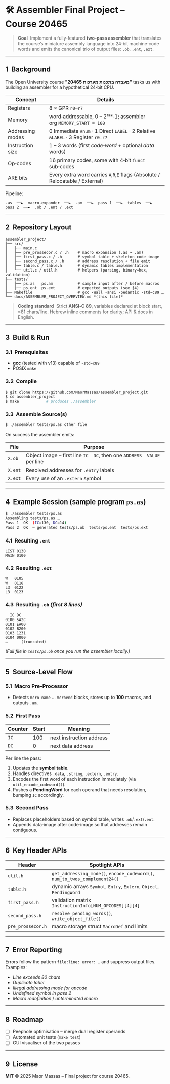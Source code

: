# 🛠️ Assembler Final Project – Course 20465

> **Goal**  Implement a fully‑featured **two‑pass assembler** that translates the course’s miniature assembly language into 24‑bit machine‑code words and emits the canonical trio of output files: **`.ob`**, **`.ent`**, **`.ext`**.

---

## 1  Background

The Open University course **"מעבדה בתכנות מערכות 20465"** tasks us with building an assembler for a hypothetical 24‑bit CPU.

| Concept          | Details                                                                          |
| ---------------- | -------------------------------------------------------------------------------- |
| Registers        | 8 × GPR `r0–r7`                                                                  |
| Memory           | word‑addressable, 0 – 2¹²²‑1; assembler org `MEMORY_START = 100`                 |
| Addressing modes | 0 Immediate `#num` · 1 Direct `LABEL` · 2 Relative `&LABEL` · 3 Register `r0–r7` |
| Instruction size | 1 – 3 words (first *code‑word* + optional *data* words)                          |
| Op‑codes         | 16 primary codes, some with 4‑bit `funct` sub‑codes                              |
| ARE bits         | Every extra word carries `A`,`R`,`E` flags (Absolute / Relocatable / External)   |

Pipeline:

```
.as  ──►  macro‑expander  ──►  .am  ──►  pass 1  ──►  tables  ──►  pass 2  ──►  .ob / .ent / .ext
```

---

## 2  Repository Layout

```
assembler_project/
├── src/
│   ├── main.c
│   ├── pre_prossecor.c / .h    # macro expansion (.as → .am)
│   ├── first_pass.c / .h       # symbol table + skeleton code image
│   ├── second_pass.c / .h      # address resolution + file emit
│   ├── table.c / table.h       # dynamic tables implementation
│   └── util.c / util.h         # helpers (parsing, binary↔hex, validation)
├── tests/
│   ├── ps.as   ps.am           # sample input after / before macros
│   ├── ps.ent  ps.ext          # expected outputs (see §4)
├── Makefile                    # gcc -Wall -ansi -pedantic -std=c89 …
└── docs/ASSEMBLER_PROJECT_OVERVIEW.md *(this file)*
```

> **Coding standard**  Strict **ANSI‑C 89**, variables declared at block start, ≤81 chars/line. Hebrew inline comments for clarity; API & docs in English.

---

## 3  Build & Run

### 3.1  Prerequisites

* **gcc** (tested with v13) capable of `-std=c89`
* POSIX `make`

### 3.2  Compile

```bash
$ git clone https://github.com/MaorMassas/assembler_project.git
$ cd assembler_project
$ make            # produces ./assembler
```

### 3.3  Assemble Source(s)

```bash
$ ./assembler tests/ps.as other_file
```

On success the assembler emits:

| File    | Purpose                                                                |
| ------- | ---------------------------------------------------------------------- |
| `X.ob`  | Object image – first line `IC  DC`, then one `ADDRESS  VALUE` per line |
| `X.ent` | Resolved addresses for `.entry` labels                                 |
| `X.ext` | Every use of an `.extern` symbol                                       |

---

## 4  Example Session (sample program `ps.as`)

```bash
$ ./assembler tests/ps.as
Assembling tests/ps.as …
Pass 1  OK  (IC=130, DC=14)
Pass 2  OK  – generated tests/ps.ob  tests/ps.ent  tests/ps.ext
```

### 4.1  Resulting `.ent`

```text
LIST 0130
MAIN 0100
```

### 4.2  Resulting `.ext`

```text
W   0105
W   0118
L3  0122
L3  0123
```

### 4.3  Resulting `.ob` *(first 8 lines)*

```text
  IC DC
0100 5A2C
0101 EA00
0102 B200
0103 1231
0104 0000
…      (truncated)
```

*(Full file in `tests/ps.ob` once you run the assembler locally.)*

---

## 5  Source‑Level Flow

### 5.1  Macro Pre‑Processor

* Detects `mcro name` … `mcroend` blocks, stores up to **100** macros, and outputs `.am`.

### 5.2  First Pass

| Counter | Start | Meaning                  |
| ------- | ----- | ------------------------ |
| `IC`    | 100   | next instruction address |
| `DC`    | 0     | next data address        |

Per line the pass:

1. Updates the **symbol table**.
2. Handles directives `.data`, `.string`, `.extern`, `.entry`.
3. Encodes the first word of each instruction immediately (via `util_encode_codeword()`).
4. Pushes a **PendingWord** for each operand that needs resolution, bumping `IC` accordingly.

### 5.3  Second Pass

* Replaces placeholders based on symbol table, writes `.ob`/`.ext`/`.ent`.
* Appends data‑image after code‑image so that addresses remain contiguous.

---

## 6  Key Header APIs

| Header            | Spotlight APIs                                                             |
| ----------------- | -------------------------------------------------------------------------- |
| `util.h`          | `get_addressing_mode()`, `encode_codeword()`, `num_to_twos_complement24()` |
| `table.h`         | dynamic arrays `Symbol`, `Entry`, `Extern`, `Object`, `PendingWord`        |
| `first_pass.h`    | validation matrix `InstructionInfo[NUM_OPCODES][4][4]`                     |
| `second_pass.h`   | `resolve_pending_words()`, `write_object_file()`                           |
| `pre_prossecor.h` | macro storage struct `MacroDef` and limits                                 |

---

## 7  Error Reporting

Errors follow the pattern `file:line: error: …` and suppress output files. Examples:

* *Line exceeds 80 chars*
* *Duplicate label*
* *Illegal addressing mode for opcode*
* *Undefined symbol in pass 2*
* *Macro redefinition* / *unterminated macro*

---

## 8  Roadmap

* [ ] Peephole optimisation – merge dual register operands
* [ ] Automated unit tests (`make test`)
* [ ] GUI visualiser of the two passes

---

## 9  License

**MIT** © 2025 Maor Massas – Final project for course 20465.
